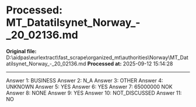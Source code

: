 # Processed: MT_Datatilsynet_Norway_-_20_02136.md

**Original file:** D:\aidpas\eurlextract\fast_scrape\organized_mt\authorities\Norway\MT_Datatilsynet_Norway_-_20_02136.md
**Processed at:** 2025-09-12 15:14:28

---

Answer 1: BUSINESS
Answer 2: N_A
Answer 3: OTHER
Answer 4: UNKNOWN
Answer 5: YES
Answer 6: YES
Answer 7: 65000000 NOK
Answer 8: NONE
Answer 9: YES
Answer 10: NOT_DISCUSSED
Answer 11: NO